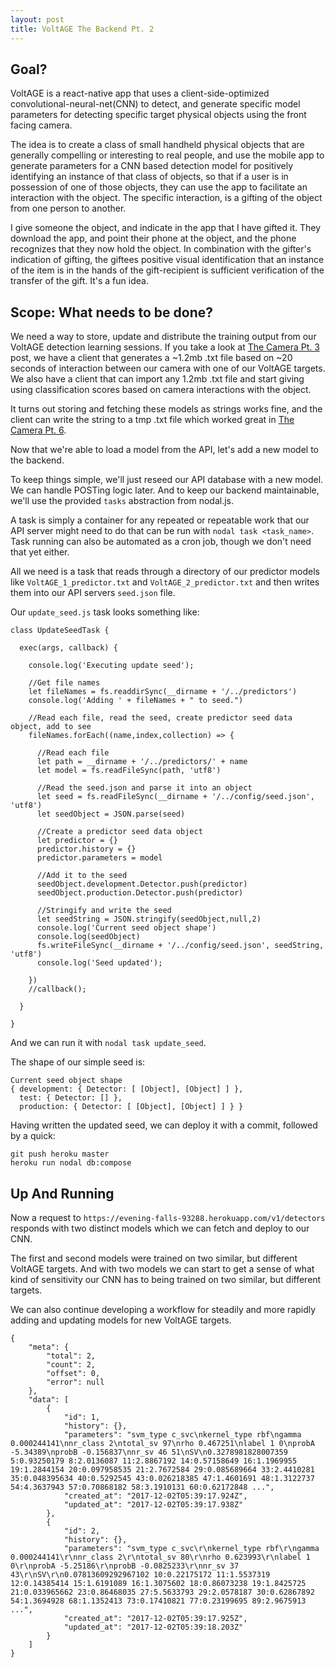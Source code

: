 ```yaml
---
layout: post
title: VoltAGE The Backend Pt. 2
---
```


## Goal?
VoltAGE is a react-native app that uses a client-side-optimized convolutional-neural-net(CNN) to detect, and generate specific model parameters for detecting specific target physical objects using the front facing camera.

The idea is to create a class of small handheld physical objects that are generally compelling or interesting to real people, and use the mobile app to generate parameters for a CNN based detection model for positively identifying an instance of that class of objects, so that if a user is in possession of one of those objects, they can use the app to facilitate an interaction with the object. The specific interaction, is a gifting of the object from one person to another.

I give someone the object, and indicate in the app that I have gifted it. They download the app, and point their phone at the object, and the phone recognizes that they now hold the object. In combination with the gifter's indication of gifting, the  giftees positive visual identification that an instance of the item is in the hands of the gift-recipient is sufficient verification of the transfer of the gift. It's a fun idea.

## Scope: What needs to be done?

We need a way to store, update and distribute the training output from our VoltAGE detection learning sessions. If you take a look at [The Camera Pt. 3](https://nsipplswezey.github.io/2017/11/15/VoltAGE-The-Camera-Part-3.html) post, we have a client that generates a ~1.2mb .txt file based on ~20 seconds of interaction between our camera with one of our VoltAGE targets. We also have a client that can import any 1.2mb .txt file and start giving using classification scores based on camera interactions with the object.

It turns out storing and fetching these models as strings works fine, and the client can write the string to a tmp .txt file which worked great in [The Camera Pt. 6](https://nsipplswezey.github.io/2017/11/15/VoltAGE-The-Camera-Part-6.html).

Now that we're able to load a model from the API, let's add a new model to the backend.

To keep things simple, we'll just reseed our API database with a new model. We can handle POSTing logic later. And to keep our backend maintainable, we'll use the provided `tasks` abstraction from nodal.js.

A task is simply a container for any repeated or repeatable work that our API server might need to do that can be run with `nodal task <task_name>`. Task running can also be automated as a cron job, though we don't need that yet either.

All we need is a task that reads through a directory of our predictor models like `VoltAGE_1_predictor.txt` and `VoltAGE_2_predictor.txt` and then writes them into our API servers `seed.json` file.

Our `update_seed.js` task looks something like:

```
class UpdateSeedTask {

  exec(args, callback) {

    console.log('Executing update seed');

    //Get file names
    let fileNames = fs.readdirSync(__dirname + '/../predictors')
    console.log('Adding ' + fileNames + " to seed.")

    //Read each file, read the seed, create predictor seed data object, add to see
    fileNames.forEach((name,index,collection) => {

      //Read each file
      let path = __dirname + '/../predictors/' + name 
      let model = fs.readFileSync(path, 'utf8')

      //Read the seed.json and parse it into an object 
      let seed = fs.readFileSync(__dirname + '/../config/seed.json', 'utf8')
      let seedObject = JSON.parse(seed)

      //Create a predictor seed data object
      let predictor = {}
      predictor.history = {} 
      predictor.parameters = model 
      
      //Add it to the seed
      seedObject.development.Detector.push(predictor)
      seedObject.production.Detector.push(predictor)

      //Stringify and write the seed                                                                                                                             
      let seedString = JSON.stringify(seedObject,null,2)
      console.log('Current seed object shape')
      console.log(seedObject)
      fs.writeFileSync(__dirname + '/../config/seed.json', seedString, 'utf8') 
      console.log('Seed updated');
        
    })
    //callback();

  }

}
```

And we can run it with `nodal task update_seed`.

The shape of our simple seed is:

```
Current seed object shape
{ development: { Detector: [ [Object], [Object] ] },
  test: { Detector: [] },
  production: { Detector: [ [Object], [Object] ] } }
```

Having written the updated seed, we can deploy it with a commit, followed by a quick:

```
git push heroku master
heroku run nodal db:compose
```

## Up And Running

Now a request to `https://evening-falls-93288.herokuapp.com/v1/detectors` responds with two distinct models which we can fetch and deploy to our CNN.

The first and second models were trained on two similar, but different VoltAGE targets. And with two models we can start to get a sense of what kind of sensitivity our CNN has to being trained on two similar, but different targets.

We can also continue developing a workflow for steadily and more rapidly adding and updating models for new VoltAGE targets.

```
{
    "meta": {
        "total": 2,
        "count": 2,
        "offset": 0,
        "error": null
    },
    "data": [
        {
            "id": 1,
            "history": {},
            "parameters": "svm_type c_svc\nkernel_type rbf\ngamma 0.000244141\nnr_class 2\ntotal_sv 97\nrho 0.467251\nlabel 1 0\nprobA -5.34389\nprobB -0.156837\nnr_sv 46 51\nSV\n0.3278981828007359 5:0.93250179 8:2.0136087 11:2.8867192 14:0.57158649 16:1.1969955 19:1.2844154 20:0.097958535 21:2.7672584 29:0.085689664 33:2.4410281 35:0.048395634 40:0.5292545 43:0.026218385 47:1.4601691 48:1.3122737 54:4.3637943 57:0.70868182 58:3.1910131 60:0.62172848 ...",
            "created_at": "2017-12-02T05:39:17.924Z",
            "updated_at": "2017-12-02T05:39:17.938Z"
        },
        {
            "id": 2,
            "history": {},
            "parameters": "svm_type c_svc\r\nkernel_type rbf\r\ngamma 0.000244141\r\nnr_class 2\r\ntotal_sv 80\r\nrho 0.623993\r\nlabel 1 0\r\nprobA -5.25186\r\nprobB -0.0825233\r\nnr_sv 37 43\r\nSV\r\n0.07813609292967102 10:0.22175172 11:1.5537319 12:0.14385414 15:1.6191089 16:1.3075602 18:0.86073238 19:1.8425725 21:0.033965662 23:0.86468035 27:5.5633793 29:2.0578187 30:0.62867892 54:1.3694928 68:1.1352413 73:0.17410821 77:0.23199695 89:2.9675913 ...",
            "created_at": "2017-12-02T05:39:17.925Z",
            "updated_at": "2017-12-02T05:39:18.203Z"
        }
    ]
}
```
